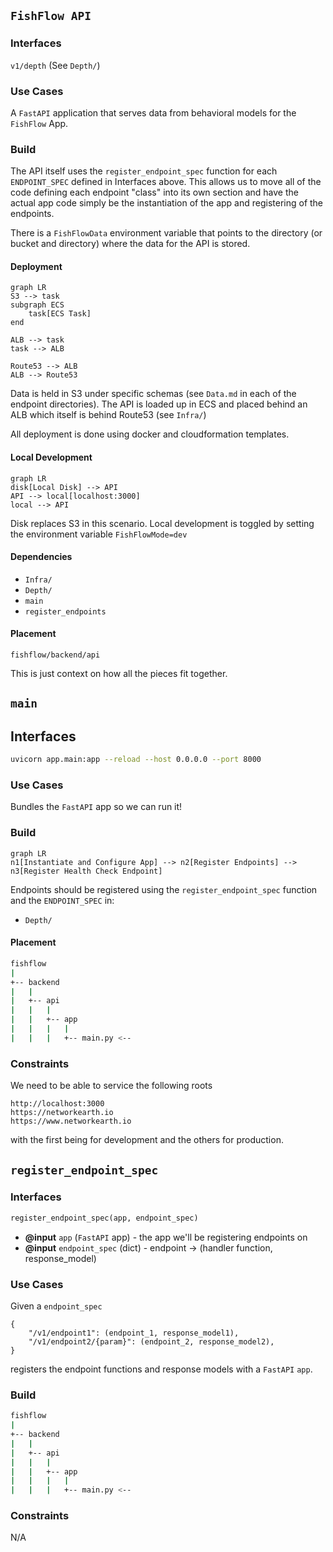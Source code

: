 ## `FishFlow API`

### Interfaces

`v1/depth` (See `Depth/`)

### Use Cases

A `FastAPI` application that serves data from behavioral models for the `FishFlow` App.

### Build

The API itself uses the `register_endpoint_spec` function for each `ENDPOINT_SPEC` defined in Interfaces above. This allows us to move all of the code defining each endpoint "class" into its own section and have the actual app code simply be the instantiation of the app and registering of the endpoints.

There is a `FishFlowData` environment variable that points to the directory (or bucket and directory) where the data for the API is stored. 
#### Deployment

```mermaid
graph LR
S3 --> task
subgraph ECS
    task[ECS Task]
end

ALB --> task
task --> ALB

Route53 --> ALB
ALB --> Route53
```

Data is held in S3 under specific schemas (see `Data.md` in each of the endpoint directories). The API is loaded up in ECS and placed behind an ALB which itself is behind Route53 (see `Infra/`)

All deployment is done using docker and cloudformation templates. 

#### Local Development

```mermaid
graph LR
disk[Local Disk] --> API
API --> local[localhost:3000]
local --> API
```
Disk replaces S3 in this scenario. Local development is toggled by setting the environment variable `FishFlowMode=dev`

#### Dependencies

- `Infra/`
- `Depth/`
- `main`
- `register_endpoints`

#### Placement

`fishflow/backend/api`

This is just context on how all the pieces fit together. 

## `main`

## Interfaces

```bash
uvicorn app.main:app --reload --host 0.0.0.0 --port 8000
```

### Use Cases

Bundles the `FastAPI` app so we can run it!

### Build

```mermaid
graph LR
n1[Instantiate and Configure App] --> n2[Register Endpoints] --> n3[Register Health Check Endpoint]
```

Endpoints should be registered using the `register_endpoint_spec` function and the `ENDPOINT_SPEC` in:

- `Depth/`

#### Placement

```bash
fishflow
|
+-- backend
|   |
|   +-- api
|   |   |
|   |   +-- app
|   |   |   |
|   |   |   +-- main.py <--
```

### Constraints

We need to be able to service the following roots

```
http://localhost:3000
https://networkearth.io
https://www.networkearth.io
```

with the first being for development and the others for production.

## `register_endpoint_spec`

### Interfaces

```python
register_endpoint_spec(app, endpoint_spec)
```

- **@input** `app` (`FastAPI` app) - the app we'll be registering endpoints on
- **@input** `endpoint_spec` (dict) - endpoint -> (handler function, response_model)
### Use Cases

Given a `endpoint_spec`

```
{
	"/v1/endpoint1": (endpoint_1, response_model1),
	"/v1/endpoint2/{param}": (endpoint_2, response_model2),
}
```

registers the endpoint functions and response models with a `FastAPI` `app`. 

### Build

```bash
fishflow
|
+-- backend
|   |
|   +-- api
|   |   |
|   |   +-- app
|   |   |   |
|   |   |   +-- main.py <--
```

### Constraints

N/A

